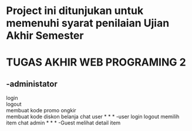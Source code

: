 # Project ini ditunjukan untuk memenuhi syarat penilaian Ujian Akhir Semester
TUGAS AKHIR WEB PROGRAMING 2
=====================================
## -administator
  login<br>
  logout<br>
  membuat kode promo ongkir<br>
  membuat kode diskon belanja
  chat user
  *
  *
  *
-user
  login
  logout
  memilih item
  chat admin
  *
  *
  *
-Guest 
  melihat detail item
